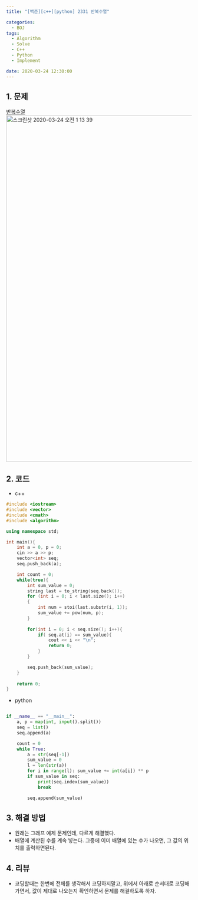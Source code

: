 ```yaml
---
title: "[백준][c++][python] 2331 반복수열"

categories:
  - BOJ
tags:
  - Algorithm
  - Solve
  - C++
  - Python
  - Implement

date: 2020-03-24 12:30:00
---
```


## 1. 문제
[반복수열](https://www.acmicpc.net/problem/2331)  
<img width="941" alt="스크린샷 2020-03-24 오전 1 13 39" src="https://user-images.githubusercontent.com/20227720/77338125-3c5fde00-6d6d-11ea-9630-f42db7b57fa7.png">


## 2. 코드

- c++

```c++
#include <iostream>
#include <vector>
#include <cmath>
#include <algorithm>

using namespace std;

int main(){
    int a = 0, p = 0;
    cin >> a >> p;
    vector<int> seq;
    seq.push_back(a);

    int count = 0;
    while(true){
        int sum_value = 0;
        string last = to_string(seq.back());
        for (int i = 0; i < last.size(); i++)
        {
            int num = stoi(last.substr(i, 1));
            sum_value += pow(num, p);
        }
        
        for(int i = 0; i < seq.size(); i++){
            if( seq.at(i) == sum_value){
                cout << i << "\n";
                return 0;
            }
        }

        seq.push_back(sum_value);
    }
    
    return 0;
}
```

- python

```python

if __name__ == "__main__":
    a, p = map(int, input().split())
    seq = list()
    seq.append(a)

    count = 0
    while True:
        a = str(seq[-1])
        sum_value = 0
        l = len(str(a))
        for i in range(l): sum_value += int(a[i]) ** p
        if sum_value in seq:
            print(seq.index(sum_value))
            break

        seq.append(sum_value)
```

## 3. 해결 방법

- 원래는 그래프 예제 문제인데, 다르게 해결했다.
- 배열에 계산된 수를 계속 넣는다. 그중에 이미 배열에 있는 수가 나오면, 그 값의 위치를 출력하면된다.

## 4. 리뷰

- 코딩할때는 한번에 전체를 생각해서 코딩하지말고, 위에서 아래로 순서대로 코딩해 가면서, 값이 제대로 나오는지 확인하면서 문제를 해결하도록 하자.